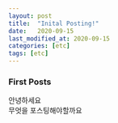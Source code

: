 ```yaml
---
layout: post
title:  "Inital Posting!"
date:   2020-09-15
last_modified_at: 2020-09-15
categories: [etc]
tags: [etc]
---
```



### First Posts

안녕하세요   
무엇을 포스팅해야할까요   




